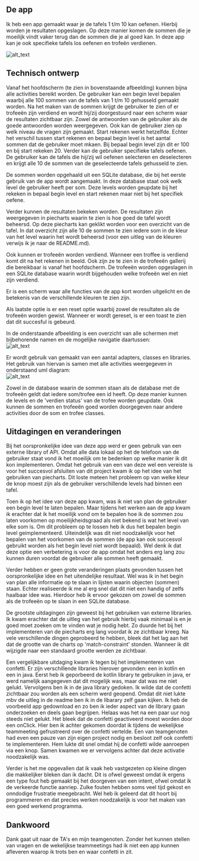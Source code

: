 ## De app
Ik heb een app gemaakt waar je de tafels 1 t/m 10 kan oefenen. Hierbij worden je resultaten opgeslagen. Op deze manier komen de sommen die je moeilijk vindt vaker terug dan de sommen die je al goed kan. In deze app kan je ook specifieke tafels los oefenen en trofeën verdienen.

![alt_text](https://github.com/sannedonker/mprog-final-project/blob/master/doc/main_activity.png)

## Technisch ontwerp
Vanaf het hoofdscherm (te zien in bovenstaande afbeelding) kunnen bijna alle activities bereikt worden. De gebruiker kan een begin level bepalen waarbij alle 100 sommen van de tafels van 1 t/m 10 gehusseld gemaakt worden. Na het maken van de sommen krijgt de gebruiker te zien of er trofeeën zijn verdiend en wordt hij/zij doorgestuurd naar een scherm waar de resultaten zichtbaar zijn. Zowel de antwoorden van de gebruiker als de goede antwoorden worden weergegeven. Ook kan de gebruiker zien op welk niveau de vragen zijn gemaakt.
Start rekenen werkt hetzelfde. Echter het verschil tussen start rekenen en bepaal begin level is het aantal sommen dat de gebruiker moet mkaen. Bij bepaal begin level zijn dit er 100 en bij start rekeken 20. 
Verder kan de gebruiker specifieke tafels oefenen. De gebruiker kan de tafels die hij/zij wil oefenen selecteren en deselecteren en krijgt alle 10 de sommen van de geselecteerde tafels gehusseld te zien.

De sommen worden opgehaald uit een SQLite database, die bij het eerste gebruik van de app wordt aangemaakt. In deze database staat ook welk level de gebruiker heeft per som. Deze levels worden geupdate bij het rekeken in bepaal begin level en start rekenen maar niet bij het specifiek oefene.

Verder kunnen de resultaten bekeken worden. De resultaten zijn weergegeven in piecharts waarin te zien is hoe goed de tafel wordt beheersd. Op deze piecharts kan geklikt worden voor een overzicht van de tafel. In dat overzicht zijn alle 10 de sommen te zien iedere som in de kleur van het level waarin het wordt beheersd (voor een uitleg van de kleuren verwijs ik je naar de README.md).

Ook kunnen er trofeeën worden verdiend. Wanneer een troffee is verdiend komt dit na het rekenen in beeld. Ook zijn ze te zien in de trofeeën gallerij die bereikbaar is vanaf het hoofdscherm. De trofeeën worden opgeslagen in een SQLite database waarin wordt bijgehouden welke trofeeën wel en niet zijn verdiend.

Er is een scherm waar alle functies van de app kort worden uitgelicht en de betekenis van de verschillende kleuren te zien zijn.

Als laatste optie is er een reset optie waarbij zowel de resultaten als de trofeeën worden gewist. Wanneer er wordt gereset, is er een toast te zien dat dit succesful is gebeurd.

In de onderstaande afbeelding is een overzicht van alle schermen met bijbehorende namen en de mogelijke navigatie daartussen:  
![alt_text](https://github.com/sannedonker/mprog-final-project/blob/master/doc/final_design_0.png)


Er wordt gebruik van gemaakt van een aantal adapters, classes en libraries. Het gebruik van hiervan is samen met alle activities weergegeven in onderstaand uml diagram:  
![alt_text](https://github.com/sannedonker/mprog-final-project/blob/master/doc/final_uml.png)

Zowel in de database waarin de sommen staan als de database met de trofeeën geldt dat iedere som/trofee een id heeft. Op deze manier kunnen de levels en de 'verdien status' van de trofee worden geupdate. Ook kunnen de sommen en trofeeën goed worden doorgegeven naar andere activities door de som en trofee classes.

## Uitdagingen en veranderingen
Bij het oorspronkelijke idee van deze app werd er geen gebruik van een externe library of API. Omdat alle data lokaal op het de telefoon van de gebruiker staat vond ik het moeilijk om te bedenken op welke manier ik dit kon implementeren. Omdat het gebruik van een van deze wel een vereiste is voor het succesvol afsluiten van dit project kwam ik op het idee van het gebruiken van piecharts. Dit loste meteen het probleem op van welke kleur de knop moest zijn als de gebruiker verschillende levels had binnen een tafel.

Toen ik op het idee van deze app kwam, was ik niet van plan de gebruiker een begin level te laten bepalen. Maar tijdens het werken aan de app kwam ik erachter dat ik het moeilijk vond om te bepalen hoe ik de sommen zou laten voorkomen op moeilijkheidsgraad als niet bekend is wat het level van elke som is. Om dit probleem op te lossen heb ik dus het bepalen begin level geimplementeerd. Uiteindelijk was dit niet noodzakelijk voor het bepalen van het voorkomen van de sommen (de app kan ook succesvol gebruikt worden als het begin level niet wordt bepaald). Wel denk ik dat deze optie een verbetering is voor de app omdat het anders erg lang zou kunnen duren voordat de gebruiker alle sommen heeft gemaakt.

Verder hebben er geen grote veranderingen plaats gevonden tussen het oorspronkelijke idee en het uitendelijke resultaat. Wel was ik in het begin van plan alle informatie op te slaan in lijsten waarin objecten (sommen) staan. Echter realiseerde ik me al erg snel dat dit niet een handig of zelfs haalbaar idee was. Hierdoor heb ik ervoor gekozen om zowel de sommen als de trofeeën op te slaan in een SQLite database.

De grootste uitdagingen zijn geweest bij het gebruiken van externe libraries. Ik kwam erachter dat de uitleg van het gebruik hierbij vaak minimaal is en je goed moet zoeken om te vinden wat je nodig hebt. Zo duurde het bij het implementeren van de piecharts erg lang voordat ik ze zichtbaar kreeg. Na vele verschillende dingen geprobeerd te hebben, bleek dat het lag aan het dat de grootte van de charts op 'match-constraint' stonden. Wanneer ik dit wijzigde naar een standaard grootte werden ze zichtbaar.

Een vergelijkbare uitdaging kwam ik tegen bij het implementeren van confetti. Er zijn verschillende libraries hierover gevonden: een in kotlin en een in java. Eerst heb ik geporbeerd de kotlin library te gebruiken in java, er werd namelijk aangegeven dat dit mogelijk was, maar dat was me niet gelukt. Vervolgens ben ik in de java library gedoken. Ik wilde dat de confetti zichtbaar zou worden als een scherm werd geopend. Omdat dit niet lukte mbv de uitleg in de readme ben ik in de libarary zelf gaan kijken. Ik heb de voorbeeld app gedownload en zo ben ik ieder aspect van de library gaan onderzoeken en deels gaan begrijpen. Helaas was het na een paar uur nog steeds niet gelukt. Het bleek dat de confetti geactiveerd moest worden door een onClick. Hier ben ik achter gekomen doordat ik tijdens de wekelijkse teammeeting gefrustreerd over de confetti vertelde. Een van teamgenoten had even een pauze van zijn eigen project nodig en besloot zelf ook confetti te implementeren. Hem lukte dit snel omdat hij de confetti wilde aanroepen via een knop. Samen kwamen we er vervolgens achter dat deze activatie noodzakelijk was.

Verder is het me opgevallen dat ik vaak heb vastgezeten op kleine dingen die makkelijker bleken dan ik dacht. Dit is ofwel geweest omdat ik ergens een type fout heb gemaakt bij het doorgeven van een intent, ofwel omdat ik de verkeerde functie aanriep. Zulke fouten hebben soms veel tijd gekost en onndodige frustratie meegebracht. Wel heb ik geleerd dat dit hoort bij programmeren en dat precies werken noodzakelijk is voor het maken van een goed werkend programma.

## Dankwoord
Dank gaat uit naar de TA's en mijn teamgenoten. Zonder het kunnen stellen van vragen en de wekelijkse teammeetings had ik niet een app kunnen afleveren waarop ik trots ben en waar confetti in zit.
